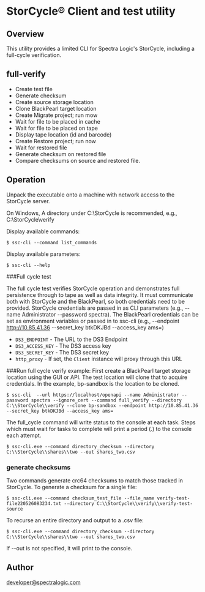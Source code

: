 # StorCycle® Client and test utility

## Overview
This utility provides a limited CLI for Spectra Logic's StorCycle, 
including a full-cycle verification.

## full-verify 

- Create test file
- Generate checksum
- Create source storage location
- Clone BlackPearl target location
- Create Migrate project; run mow
- Wait for file to be placed in cache
- Wait for file to be placed on tape
- Display tape location (id and barcode)
- Create Restore project; run now
- Wait for restored file
- Generate checksum on restored file
- Compare checksums on source and restored file.

## Operation
Unpack the executable onto a machine with network access to the StorCycle server.

On Windows, A directory under C:\StorCycle is recommended, e.g., C:\StorCycle\verify

Display available commands:
```shell
$ ssc-cli --command list_commands
```

Display available parameters:
```shell
$ ssc-cli --help
```
###Full cycle test

The full cycle test verifies StorCycle operation and demonstrates full persistence through to tape 
as well as data integrity. It must communicate both with StorCycle and the BlackPearl,
so both credentials need to be provided. StorCycle credentials are passed in as CLI parameters
 (e.g., --name Administrator --password spectra). The BlackPearl credentials can be set as environment variables or passed in 
to ssc-cli (e.g., --endpoint http://10.85.41.36 --secret_key btkDKJBd --access_key ams=)
* `DS3_ENDPOINT` - The URL to the DS3 Endpoint 
* `DS3_ACCESS_KEY` - The DS3 access key
* `DS3_SECRET_KEY` - The DS3 secret key
* `http_proxy` - If set, the `Client` instance will proxy through this URL

 
###Run full cycle verify example:
First create a BlackPearl target storage location using the GUI
or API. The test location will clone that to acquire credentials. 
In the example, bp-sandbox is the location to be cloned.
```shell
$ ssc-cli  --url https://localhost/openapi --name Administrator --password spectra --ignore_cert --command full_verify --directory C:\\StorCycle\\verify --clone bp-sandbox --endpoint http://10.85.41.36 --secret_key btkDKJBd --access_key ams=
```
The full_cycle command will write status to the console at each task. 
Steps which must wait for tasks to complete  will print a period (.) to the console each attempt.
```shell
$ ssc-cli.exe --command directory_checksum --directory C:\\StorCycle\\shares\\two --out shares_two.csv
```

### generate checksums
Two commands generate crc64 checksums to match those tracked in StorCycle. To generate a checksum for a single file:
```shell
$ ssc-cli.exe --command checksum_test_file --file_name verify-test-file220526083234.txt --directory C:\\StorCycle\\verify\\verify-test-source  
```

To recurse an entire directory and output to a .csv file:
```shell
$ ssc-cli.exe --command directory_checksum --directory C:\\StorCycle\\shares\\two --out shares_two.csv
```
If --out is not specified, it will print to the console.

## Author

developer@spectralogic.com

